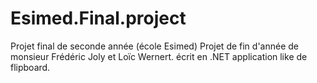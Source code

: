 # Esimed.Final.project
Projet final de seconde année (école Esimed)
Projet de fin d'année de monsieur Frédéric Joly et Loïc Wernert. 
écrit en .NET application like de flipboard. 
